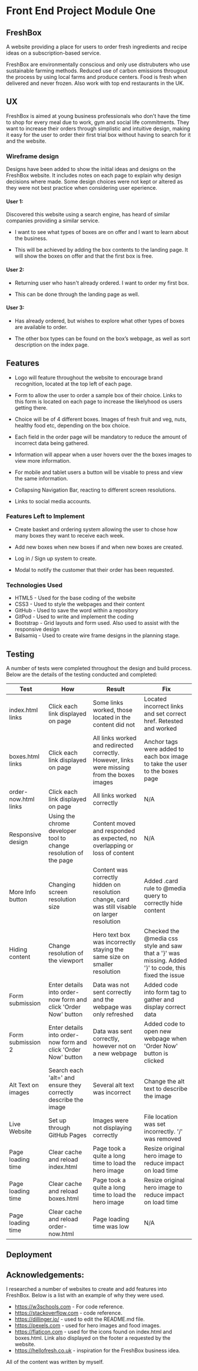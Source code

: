 # Front End Project Module One

## FreshBox

A website providing a place for users to order fresh ingredients and recipe ideas on a subscription-based service.

FreshBox are environmentally conscious and only use distrubuters who use sustainable farming methods. Reduced use of carbon emissions
througout the process by using local farms and produce centers. Food is fresh when delivered and never frozen. Also work
with top end restaurants in the UK.

## UX

FreshBox is aimed at young business professionals who don't have the time to shop for every meal
due to work, gym and social life commitments. They want to increase their orders through simplistic and intuitive
design, making it easy for the user to order their first trial box without having to search for it and the
website.

### Wireframe design

Designs have been added to show the initial ideas and designs on the FreshBox website. It includes notes on each page to explain why design decisions where made. Some design choices were not kept or altered as they were not best practice when considering user eperience.

#### User 1:

Discovered this website using a search engine, has heard of similar companies providing a similar service.

- I want to see what types of boxes are on offer and I want to learn about the business.

- This will be achieved by adding the box contents to the landing page. It will show the boxes on offer and that the first box is free.

#### User 2:

- Returning user who hasn't already ordered. I want to order my first box.

- This can be done through the landing page as well.

#### User 3:

- Has already ordered, but wishes to explore what other types of boxes are available to order.

- The other box types can be found on the box’s webpage, as well as sort description on the index page.

## Features

- Logo will feature throughout the website to encourage brand recognition, located at the top left of each page.

- Form to allow the user to order a sample box of their choice. Links to this form is located on each page to increase the likelyhood os users getting there.

- Choice will be of 4 different boxes. Images of fresh fruit and veg, nuts, healthy food etc, depending on the box choice.

- Each field in the order page will be mandatory to reduce the amount of incorrect data being gathered.

- Information will appear when a user hovers over the the boxes images to view more information.

- For mobile and tablet users a button will be visable to press and view the same information.

- Collapsing Navigation Bar, reacting to different screen resolutions.

- Links to social media accounts.

### Features Left to Implement

- Create basket and ordering system allowing the user to chose how many boxes they want to receive each week.

- Add new boxes when new boxes if and when new boxes are created.

- Log in / Sign up system to create.

- Modal to notify the customer that their order has been requested.

### Technologies Used

- HTML5 - Used for the base coding of the website
- CSS3 - Used to style the webpages and their content
- GitHub - Used to save the word within a repository
- GitPod - Used to write and implement the coding
- Bootstrap - Grid layouts and form used. Also used to assist with the responsive design
- Balsamiq - Used to create wire frame designs in the planning stage.

## Testing

A number of tests were completed throughout the design and build process. Below are the details of the testing conducted and completed:

| Test                 | How                                                              | Result                                                                                         | Fix                                                                                                  |
| -------------------- | ---------------------------------------------------------------- | ---------------------------------------------------------------------------------------------- | ---------------------------------------------------------------------------------------------------- |
| index.html links     | Click each link displayed on page                                | Some links worked, those located in the content did not                                        | Located incorrect links and set correct href. Retested and worked                                    |
| boxes.html links     | Click each link displayed on page                                | All links worked and redirected correctly. However, links were missing from the boxes images   | Anchor tags were added to each box image to take the user to the boxes page                          |
| order-now.html links | Click each link displayed on page                                | All links worked correctly                                                                     | N/A                                                                                                  |
| Responsive design    | Using the chrome developer tool to change resolution of the page | Content moved and responded as expected, no overlapping or loss of content                     | N/A                                                                                                  |
| More Info button     | Changing screen resolution size                                  | Content was correctly hidden on resolution change, card was still visable on larger resolution | Added .card rule to @media query to correctly hide content                                           |
| Hiding content       | Change resolution of the viewport                                | Hero text box was incorrectly staying the same size on smaller resolution                      | Checked the @media css style and saw that a '}' was missing. Added '}' to code, this fixed the issue |
| Form submission      | Enter details into order-now form and click 'Order Now' button   | Data was not sent correctly and the webpage was only refreshed                                 | Added code into form tag to gather and display correct data                                          |
| Form submission 2    | Enter details into order-now form and click 'Order Now' button   | Data was sent correctly, however not on a new webpage                                          | Added code to open new webpage when 'Order Now' button is clicked                                    |
| Alt Text on images   | Search each 'alt=' and ensure they correctly describe the image  | Several alt text was incorrect                                                                 | Change the alt text to describe the image                                                            |
| Live Website         | Set up through GitHub Pages                                      | Images were not displaying correctly                                                           | File location was set incorrectly. '/' was removed                                                   |
| Page loading time    | Clear cache and reload index.html                                | Page took a quite a long time to load the hero image                                           | Resize original hero image to reduce impact on load time                                             |
| Page loading time    | Clear cache and reload boxes.html                                | Page took a quite a long time to load the hero image                                           | Resize original hero image to reduce impact on load time                                             |
| Page loading time    | Clear cache and reload order-now.html                            | Page loading time was low                                                                      | N/A                                                                                                  |


## Deployment

## Acknowledgements:

I researched a number of websites to create and add features into FreshBox. Below is a list with an example of why they were used.

- https://w3schools.com - For code reference.
- https://stackoverflow.com - code reference.
- https://dillinger.io/ - used to edit the README.md file.
- https://pexels.com - used for hero images and food images.
- https://flaticon.com - used for the icons found on index.html and boxes.html. Link also displayed on the footer a requested by the website.
- https://hellofresh.co.uk - inspiration for the FreshBox business idea.

All of the content was written by myself.

